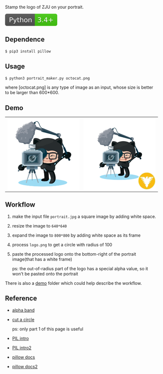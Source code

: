 Stamp the logo of ZJU on your portrait.

![badge](https://github.com/jJayyyyyyy/zju_portrait/blob/master/Python-3.4%2B-brightgreen.svg)

##	Dependence

```bash
$ pip3 install pillow
```
	
##	Usage

```bash
$ python3 portrait_maker.py octocat.png
```

where [octocat.png] is any type of image as an input, whose size is better to be larger than 600*600.

##	Demo

<table>
<tr>
<td><img src="./demo/octocat.png" width="320"/>
</td>
<td><img src="./demo/portrait_with_logo.png" width="320"/></td>
<tr>
</table>

##	Workflow

1.  make the input file `portrait.jpg` a square image by adding white space.

2.  resize the image to `640*640`

3.  expand the image to `800*800` by adding white space as its frame

4.  process `logo.png` to get a circle with radius of 100

5.  paste the processed logo onto the bottom-right of the portrait image(that has a white frame)

    ps: the out-of-radius part of the logo has a special alpha value, so it won't be pasted onto the portrait

There is also a [demo](https://github.com/jJayyyyyyy/cs/tree/master/zju_portrait/demo) folder which could help describe the workflow.

##  Reference

*   [alpha band](http://blog.csdn.net/robinzhou/article/details/6960345)

*   [cut a circle](http://www.webtag123.com/python/43461.html)
    
    ps: only part 1 of this page is useful

*   [PIL intro](http://www.cnblogs.com/way_testlife/archive/2011/04/17/2019013.html)

*   [PIL intro2](http://www.liaoxuefeng.com/wiki/0014316089557264a6b348958f449949df42a6d3a2e542c000/0014320027235877860c87af5544f25a8deeb55141d60c5000)

*   [pillow docs](https://python-pillow.org/)

*   [pillow docs2](http://pillow.readthedocs.io/en/4.1.x/index.html)
